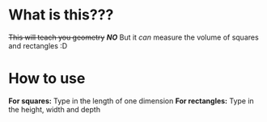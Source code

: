 # What is this???
~~This will teach you geometry~~ **_NO_** But it _can_ measure the volume of squares and rectangles :D 

# How to use
**For squares:** Type in the length of one dimension
**For rectangles:** Type in the height, width and depth